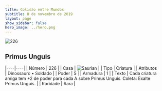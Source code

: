 ```yaml
---
title: Colisão entre Mundos
subtitle: 8 de novembro de 2019
layout: page
show_sidebar: false
hero_image: ../hero.png
---
```


![226](https://cdn.keyforgegame.com/media/card_front/pt/452_226_42FX2JPF7WJ9_pt.png)

## Primus Unguis

|----|----|
| Número | 226 |
| Casa | ![Saurian](https://archonarcana.com/images/thumb/9/9e/Saurian_P.png/22px-Saurian_P.png "Sauro") |
| Tipo | Criatura |
| Atributos | Dinossauro • Soldado |
| Poder | 5 |
| Armadura | 1 |
| Texto | Cada criatura amiga tem +2 de poder para cada A sobre Primus Unguis. Coleta: Exalte Primus Unguis. |
| Raridade | Rara |
